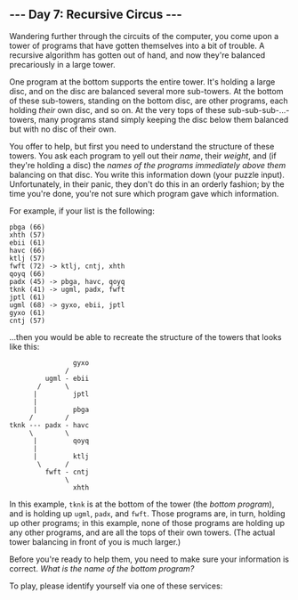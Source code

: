 <article class="day-desc"><h2>--- Day 7: Recursive Circus ---</h2><p>Wandering further through the circuits of the computer, you come upon a tower of <span title="Turtles, all the way down.">programs</span> that have gotten themselves into a bit of trouble.  A recursive algorithm has gotten out of hand, and now they're balanced precariously in a large tower.</p>
<p>One program at the bottom supports the entire tower. It's holding a large disc, and on the disc are balanced several more sub-towers. At the bottom of these sub-towers, standing on the bottom disc, are other programs, each holding <em>their</em> own disc, and so on. At the very tops of these sub-sub-sub-...-towers, many programs stand simply keeping the disc below them balanced but with no disc of their own.</p>
<p>You offer to help, but first you need to understand the structure of these towers.  You ask each program to yell out their <em>name</em>, their <em>weight</em>, and (if they're holding a disc) the <em>names of the programs immediately above them</em> balancing on that disc. You write this information down (your puzzle input). Unfortunately, in their panic, they don't do this in an orderly fashion; by the time you're done, you're not sure which program gave which information.</p>
<p>For example, if your list is the following:</p>
<pre><code>pbga (66)
xhth (57)
ebii (61)
havc (66)
ktlj (57)
fwft (72) -> ktlj, cntj, xhth
qoyq (66)
padx (45) -> pbga, havc, qoyq
tknk (41) -> ugml, padx, fwft
jptl (61)
ugml (68) -> gyxo, ebii, jptl
gyxo (61)
cntj (57)
</code></pre>
<p>...then you would be able to recreate the structure of the towers that looks like this:</p>
<pre><code>                gyxo
              /     
         ugml - ebii
       /      \     
      |         jptl
      |        
      |         pbga
     /        /
tknk --- padx - havc
     \        \
      |         qoyq
      |             
      |         ktlj
       \      /     
         fwft - cntj
              \     
                xhth
</code></pre>
<p>In this example, <code>tknk</code> is at the bottom of the tower (the <em>bottom program</em>), and is holding up <code>ugml</code>, <code>padx</code>, and <code>fwft</code>.  Those programs are, in turn, holding up other programs; in this example, none of those programs are holding up any other programs, and are all the tops of their own towers. (The actual tower balancing in front of you is much larger.)</p>
<p>Before you're ready to help them, you need to make sure your information is correct.  <em>What is the name of the bottom program?</em></p>
</article>
<p>To play, please identify yourself via one of these services:</p>
